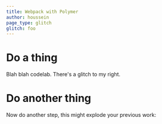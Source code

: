 ```yaml
---
title: Webpack with Polymer
author: houssein
page_type: glitch
glitch: foo
---
```


# Do a thing

Blah blah codelab. There's a glitch to my right.



# Do another thing

Now do another step, this might explode your previous work:

<web-glitch-load glitch="..."></web-glitch-load>

